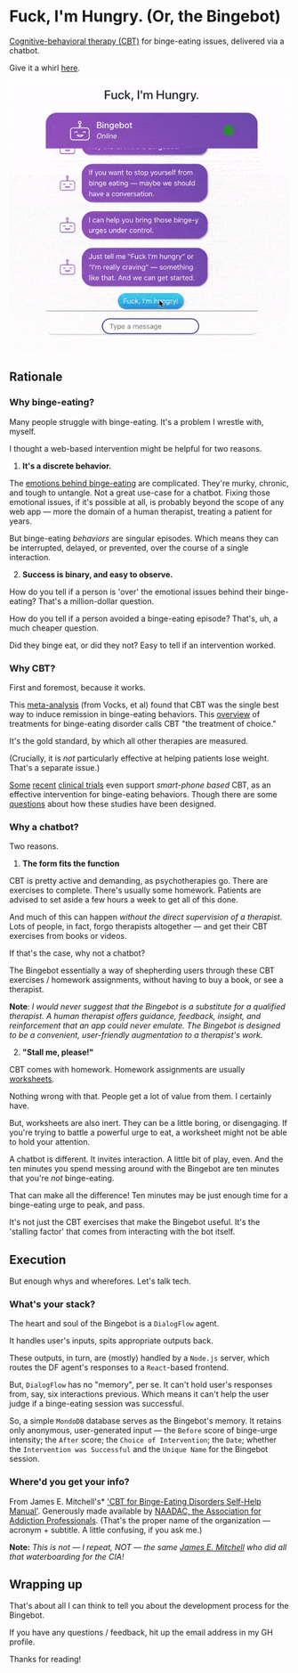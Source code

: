# Fuck, I'm Hungry. (Or, the Bingebot)

[Cognitive-behavioral therapy (CBT)](https://www.mayoclinic.org/tests-procedures/cognitive-behavioral-therapy/about/pac-20384610) for binge-eating issues, delivered via a chatbot.

Give it a whirl [here](seinwave.github.io/fuck-im-hungry).

<p align = "center">
<img alt = "Bingebot in action" src = "documentation-assets/fuck-im-hungry.gif">
</p>


## Rationale 

### Why binge-eating?

Many people struggle with binge-eating. It's a problem I wrestle with, myself. 

I thought a web-based intervention might be helpful for two reasons.

1. **It's a discrete behavior.**

The [emotions behind binge-eating](https://www.eatingdisorderhope.com/information/binge-eating-disorder) are complicated. They're murky, chronic, and tough to untangle. Not a great use-case for a chatbot. Fixing those emotional issues, if it's possible at all, is probably beyond the scope of any web app — more the domain of a human therapist, treating a patient for years.

But binge-eating *behaviors* are singular episodes. Which means they can be interrupted, delayed, or prevented, over the course of a single interaction. 

2. **Success is binary, and easy to observe.**

How do you tell if a person is 'over' the emotional issues behind their binge-eating? That's a million-dollar question. 

How do you tell if a person avoided a binge-eating episode? That's, uh, a much cheaper question. 

Did they binge eat, or did they not? Easy to tell if an intervention worked. 

### Why CBT?

First and foremost, because it works. 

This [meta-analysis](https://onlinelibrary.wiley.com/doi/abs/10.1002/eat.20696) (from Vocks, et al) found that CBT was the single best way to induce remission in binge-eating behaviors. This [overview](https://www.sciencedirect.com/science/article/abs/pii/S0193953X11000888?via%3Dihub) of treatments for binge-eating disorder calls CBT "the treatment of choice." 

It's the gold standard, by which all other therapies are measured.

(Crucially, it is *not* particularly effective at helping patients lose weight. That's a separate issue.)

[Some](https://www.ncbi.nlm.nih.gov/pmc/articles/PMC6914274/) [recent](https://ajp.psychiatryonline.org/doi/full/10.1176/appi.ajp.2019.19121256) [clinical trials](https://pubmed.ncbi.nlm.nih.gov/28960384/) even support *smart-phone based* CBT, as an effective intervention for binge-eating behaviors. Though there are some [questions](https://ajp.psychiatryonline.org/doi/full/10.1176/appi.ajp.2019.19121256) about how these studies have been designed. 


### Why a chatbot?

Two reasons.

1. **The form fits the function**

CBT is pretty active and demanding, as psychotherapies go. There are exercises to complete. There's usually some homework. Patients are advised to set aside a few hours a week to get all of this done. 

And much of this can happen *without the direct supervision of a therapist*. Lots of people, in fact, forgo therapists altogether — and get their CBT exercises from books or videos.

If that's the case, why not a chatbot?

The Bingebot essentially a way of shepherding users through these CBT exercises / homework assignments, without having to buy a book, or see a therapist.

**Note**: *I would never suggest that the Bingebot is a substitute for a qualified therapist. A human therapist offers guidance, feedback, insight, and reinforcement that an app could never emulate. The Bingebot is designed to be a convenient, user-friendly augmentation to a therapist's work.*

2. **"Stall me, please!"**

CBT comes with homework. Homework assignments are usually [worksheets](https://www.oxfordclinicalpsych.com/view/10.1093/med:psych/9780195334562.001.0001/med-9780195334562-appendix-10).

Nothing wrong with that. People get a lot of value from them. I certainly have. 

But, worksheets are also inert. They can be a little boring, or disengaging. If you're trying to battle a powerful urge to eat, a worksheet might not be able to hold your attention.

A chatbot is different. It invites interaction. A little bit of play, even. And the ten minutes you spend messing around with the Bingebot are ten minutes that you're *not* binge-eating. 

That can make all the difference! Ten minutes may be just enough time for a binge-eating urge to peak, and pass. 

It's not just the CBT exercises that make the Bingebot useful. It's the 'stalling factor' that comes from interacting with the bot itself. 

## Execution

But enough whys and wherefores. Let's talk tech. 

### What's your stack?

The heart and soul of the Bingebot is a `DialogFlow` agent. 

It handles user's inputs, spits appropriate outputs back.

These outputs, in turn, are (mostly) handled by a `Node.js` server, which routes the DF agent's responses to a `React`-based frontend.

But, `DialogFlow` has no "memory", per se. It can't hold user's responses from, say, six interactions previous. Which means it can't help the user judge if a binge-eating session was successful.

So, a simple `MondoDB` database serves as the Bingebot's memory. It retains only anonymous, user-generated input — the `Before` score of binge-urge intensity; the `After` score; the `Choice of Intervention`; the `Date`; whether the `Intervention was Successful` and the `Unique Name` for the Bingebot session. 

### Where'd you get your info?

From James E. Mitchell's* ['CBT for Binge-Eating Disorders Self-Help Manual'](https://www.naadac.org/assets/2416/mitchell-cbt-for-bed-self-help-manual.pdf). Generously made available by [NAADAC, the Association for Addiction Professionals](https://www.naadac.org/about). (That's the proper name of the organization — acronym + subtitle. A little confusing, if you ask me.)

**Note:** *This is not — I repeat, NOT — the same [James E. Mitchell](https://en.wikipedia.org/wiki/James_Elmer_Mitchell#Work_as_a_CIA_contractor_on_interrogation_practices) who did all that waterboarding for the CIA!*

## Wrapping up 

That's about all I can think to tell you about the development process for the Bingebot.

If you have any questions / feedback, hit up the email address in my GH profile.

Thanks for reading!





